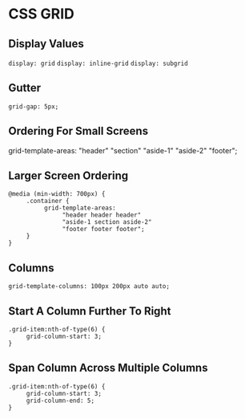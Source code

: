 # CSS GRID

## Display Values
`display: grid`
`display: inline-grid`
`display: subgrid`

## Gutter
`grid-gap: 5px;`

## Ordering For Small Screens
grid-template-areas:
     "header"
     "section"
     "aside-1"
     "aside-2"
     "footer";

## Larger Screen Ordering
```
@media (min-width: 700px) {
     .container {
          grid-template-areas:
               "header header header"
               "aside-1 section aside-2"
               "footer footer footer";
     }
}
```
## Columns
`grid-template-columns: 100px 200px auto auto;`

## Start A Column Further To Right
```
.grid-item:nth-of-type(6) {
     grid-column-start: 3;
}
```

## Span Column Across Multiple Columns
```
.grid-item:nth-of-type(6) {
     grid-column-start: 3;
     grid-column-end: 5;
}
```
